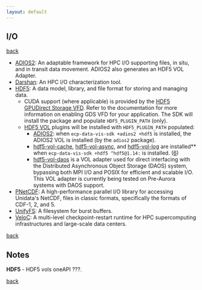```yaml
---
layout: default
---
```


## I/O

[back](./)

* [ADIOS2][ADIOS2]: An adaptable framework for HPC I/O supporting files, in situ,
  and in transit data movement. ADIOS2 also generates an HDF5 VOL Adapter.
* [Darshan][Darshan]: An HPC I/O characterization tool.
* [HDF5][HDF5]: A data model, library, and file format for storing and managing
  data.
    * CUDA support (where applicable) is provided by the [HDF5 GPUDirect Storage
      VFD](https://github.com/hpc-io/vfd-gds).  Refer to the documentation for
      more information on enabling GDS VFD for your application.  The SDK will
      install the package and populate `HDF5_PLUGIN_PATH` (only).
    * [HDF5 VOL](https://docs.hdfgroup.org/hdf5/develop/group___h5_m.html)
      plugins will be installed with `HDF5_PLUGIN_PATH` populated:
        * [ADIOS2][ADIOS2]: when `ecp-data-vis-sdk +adios2 +hdf5` is installed,
          the ADIOS2 VOL is installed (by the `adios2` package).
        * [hdf5-vol-cache](https://github.com/hpc-io/vol-cache),
          [hdf5-vol-async](https://github.com/hpc-io/vol-async), and
          [hdf5-vol-log](https://github.com/DataLib-ECP/vol-log-based) are
          installed** when `ecp-data-vis-sdk +hdf5 ^hdf5@1.14:` is installed.
          ([6](#hdf5_vols_oneapi))
        * [hdf5-vol-daos](https://github.com/HDFGroup/vol-daos) is a VOL adapter
          used for direct interfacing with the Distributed Asynchronous Object
          Storage (DAOS) system, bypassing both MPI I/O and POSIX for efficient
          and scalable I/O. This VOL adapter is currently being tested on Pre-Aurora
          systems with DAOS support.
* [PNetCDF][PNetCDF]: A high-performance parallel I/O library for accessing
  Unidata's NetCDF, files in classic formats, specifically the formats of CDF-1,
   2, and 5.
* [UnifyFS][UnifyFS]: A filesystem for burst buffers.
* [VeloC][VeloC]: A multi-level checkpoint-restart runtime for HPC
  supercomputing infrastructures and large-scale data centers.

[back](./)

## Notes

<span id="hdf5_vols_oneapi">**HDF5**</span> - HDF5 vols oneAPI ???.

[back](./)

[ADIOS2]: https://csmd.ornl.gov/software/adios2
[Darshan]: https://www.mcs.anl.gov/research/projects/darshan/
[HDF5]: https://www.hdfgroup.org/solutions/hdf5/
[PNetCDF]: https://parallel-netcdf.github.io/
[UnifyFS]: https://unifyfs.readthedocs.io/en/latest/
[VeloC]: https://veloc.readthedocs.io/en/latest/